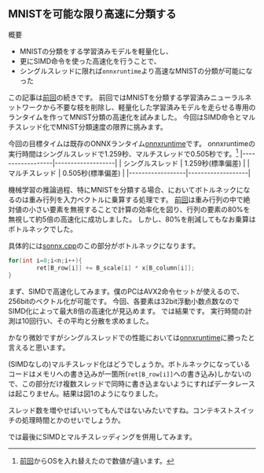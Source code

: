 ## MNISTを可能な限り高速に分類する

概要
- MNISTの分類をする学習済みモデルを軽量化し、
- 更にSIMD命令を使った高速化を行うことで、
- シングルスレッドに限れば`onnxruntime`より高速なMNISTの分類が可能になった

この記事は[前回](http://a-kawashiro.hatenablog.com/entry/2019/03/07/201304)の続きです。
前回ではMNISTを分類する学習済みニューラルネットワークから不要な枝を削除し、軽量化した学習済みモデルを走らせる専用のランタイムを作ってMNIST分類の高速化を試みました。
今回はSIMD命令とマルチスレッド化でMNIST分類速度の限界に挑みます。

今回の目標タイムは既存のONNXランタイム[onnxruntime](https://github.com/microsoft/onnxruntime)です。
onnxruntimeの実行時間はシングルスレッドで1.259秒、マルチスレッドで0.505秒です。[^1]
|------------------|-------------------|
| シングルスレッド | 1.259秒(標準偏差) |
| マルチスレッド   | 0.505秒(標準偏差) |
|------------------|-------------------|
[^1]: [前回](http://a-kawashiro.hatenablog.com/entry/2019/03/07/201304)からOSを入れ替えたので数値が違います。


機械学習の推論過程、特にMNISTを分類する場合、においてボトルネックになるのは重み行列を入力ベクトルに乗算する処理です。
[前回](http://a-kawashiro.hatenablog.com/entry/2019/03/07/201304)は重み行列の中で絶対値の小さい要素を無視することで計算の効率化を図り、行列の要素の80%を無視して約5倍の高速化に成功しました。
しかし、80%を削減してもなお乗算はボトルネックでした。

具体的には[sonnx.cpp](https://github.com/akawashiro/sonnx/blob/master/sonnx.cpp)のこの部分がボトルネックになります。
```C++
for(int i=0;i<n;i++){
        ret[B_row[i]] += B_scale[i] * x[B_column[i]];
}
```

まず、SIMDで高速化してみます。僕のPCはAVX2命令セットが使えるので、256bitのベクトル化が可能です。
今回、各要素は32bit浮動小数点数なのでSIMD化によって最大8倍の高速化が見込めます。
では結果です。
実行時間の計測は10回行い、その平均と分散を求めました。

かなり微妙ですがシングルスレッドでの性能においては[onnxruntime](https://github.com/microsoft/onnxruntime)に勝ったと言えると思います。

(SIMDなしの)マルチスレッド化はどうでしょうか。ボトルネックになっているコードはメモリへの書き込みが一箇所(`ret[B_row[i]]`への書き込み)しかないので、この部分だけ複数スレッドで同時に書き込まないようにすればデータレースは起こりません。結果は図1のようになりました。

スレッド数を増やせばいいってもんではないみたいですね。コンテキストスイッチの処理時間とかのせいでしょうか。

では最後にSIMDとマルチスレッディングを併用してみます。
